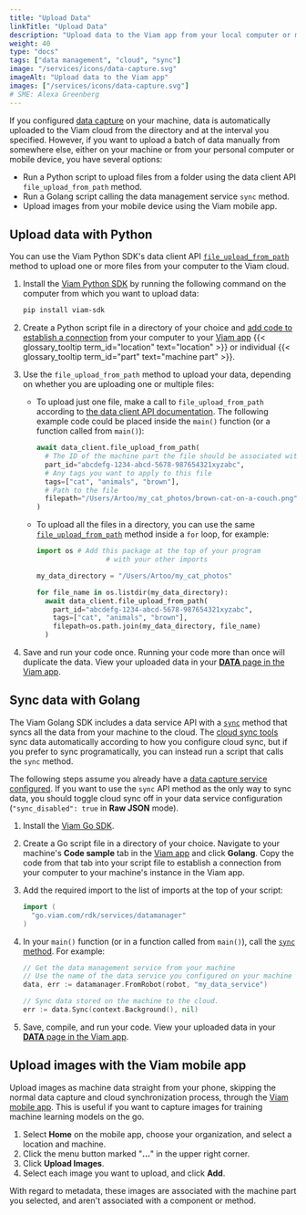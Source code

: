 ```yaml
---
title: "Upload Data"
linkTitle: "Upload Data"
description: "Upload data to the Viam app from your local computer or mobile device using the data client API, Viam CLI, or Viam mobile app."
weight: 40
type: "docs"
tags: ["data management", "cloud", "sync"]
image: "/services/icons/data-capture.svg"
imageAlt: "Upload data to the Viam app"
images: ["/services/icons/data-capture.svg"]
# SME: Alexa Greenberg
---
```


If you configured [data capture](/data/capture/) on your machine, data is automatically uploaded to the Viam cloud from the directory and at the interval you specified.
However, if you want to upload a batch of data manually from somewhere else, either on your machine or from your personal computer or mobile device, you have several options:

- Run a Python script to upload files from a folder using the data client API `file_upload_from_path` method.
- Run a Golang script calling the data management service `sync` method.
- Upload images from your mobile device using the Viam mobile app.

## Upload data with Python

You can use the Viam Python SDK's data client API [`file_upload_from_path`](/build/program/apis/data-client/#fileuploadfrompath) method to upload one or more files from your computer to the Viam cloud.

1. Install the [Viam Python SDK](https://python.viam.dev/) by running the following command on the computer from which you want to upload data:

   ```sh {class="command-line" data-prompt="$"}
   pip install viam-sdk
   ```

2. Create a Python script file in a directory of your choice and [add code to establish a connection](/build/program/apis/data-client/#establish-a-connection) from your computer to your [Viam app](https://app.viam.com) {{< glossary_tooltip term_id="location" text="location" >}} or individual {{< glossary_tooltip term_id="part" text="machine part" >}}.

3. Use the `file_upload_from_path` method to upload your data, depending on whether you are uploading one or multiple files:

   - To upload just one file, make a call to `file_upload_from_path` according to [the data client API documentation](/build/program/apis/data-client/#fileuploadfrompath).
     The following example code could be placed inside the `main()` function (or a function called from `main()`):

     ```python {class="line-numbers linkable-line-numbers"}
     await data_client.file_upload_from_path(
       # The ID of the machine part the file should be associated with
       part_id="abcdefg-1234-abcd-5678-987654321xyzabc",
       # Any tags you want to apply to this file
       tags=["cat", "animals", "brown"],
       # Path to the file
       filepath="/Users/Artoo/my_cat_photos/brown-cat-on-a-couch.png"
     )
     ```

   - To upload all the files in a directory, you can use the same [`file_upload_from_path`](/build/program/apis/data-client/#fileuploadfrompath) method inside a `for` loop, for example:

     ```python {class="line-numbers linkable-line-numbers"}
     import os # Add this package at the top of your program
                      # with your other imports

     my_data_directory = "/Users/Artoo/my_cat_photos"

     for file_name in os.listdir(my_data_directory):
       await data_client.file_upload_from_path(
         part_id="abcdefg-1234-abcd-5678-987654321xyzabc",
         tags=["cat", "animals", "brown"],
         filepath=os.path.join(my_data_directory, file_name)
       )
     ```

4. Save and run your code once.
   Running your code more than once will duplicate the data.
   View your uploaded data in your [**DATA** page in the Viam app](https://app.viam.com/data/view).

## Sync data with Golang

The Viam Golang SDK includes a data service API with a [`sync`](/data/#sync) method that syncs all the data from your machine to the cloud.
The [cloud sync tools](/data/cloud-sync/) sync data automatically according to how you configure cloud sync, but if you prefer to sync programatically, you can instead run a script that calls the `sync` method.

The following steps assume you already have a [data capture service configured](/data/capture/#add-the-data-management-service).
If you want to use the `sync` API method as the only way to sync data, you should toggle cloud sync off in your data service configuration (`"sync_disabled": true` in **Raw JSON** mode).

1. Install the [Viam Go SDK](https://github.com/viamrobotics/rdk/tree/main/robot/client).

2. Create a Go script file in a directory of your choice.
   Navigate to your machine's **Code sample** tab in the [Viam app](https://app.viam.com) and click **Golang**.
   Copy the code from that tab into your script file to establish a connection from your computer to your machine's instance in the Viam app.

3. Add the required import to the list of imports at the top of your script:

   ```go {class="line-numbers linkable-line-numbers"}
   import (
     "go.viam.com/rdk/services/datamanager"
   )
   ```

4. In your `main()` function (or in a function called from `main()`), call the [`sync` method](/data/#sync).
   For example:

   ```go {class="line-numbers linkable-line-numbers"}
   // Get the data management service from your machine
   // Use the name of the data service you configured on your machine in place of "my_data_service"
   data, err := datamanager.FromRobot(robot, "my_data_service")

   // Sync data stored on the machine to the cloud.
   err := data.Sync(context.Background(), nil)
   ```

5. Save, compile, and run your code.
   View your uploaded data in your [**DATA** page in the Viam app](https://app.viam.com/data/view).

## Upload images with the Viam mobile app

Upload images as machine data straight from your phone, skipping the normal data capture and cloud synchronization process, through the [Viam mobile app](/fleet/#the-viam-mobile-app).
This is useful if you want to capture images for training machine learning models on the go.

1. Select **Home** on the mobile app, choose your organization, and select a location and machine.
2. Click the menu button marked "**...**" in the upper right corner.
3. Click **Upload Images**.
4. Select each image you want to upload, and click **Add**.

With regard to metadata, these images are associated with the machine part you selected, and aren't associated with a component or method.
